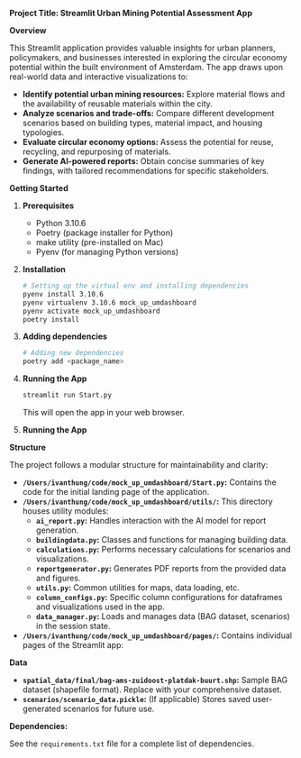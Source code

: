 **Project Title: Streamlit Urban Mining Potential Assessment App**

**Overview**

This Streamlit application provides valuable insights for urban planners, policymakers, and businesses interested in exploring the circular economy potential within the built environment of Amsterdam. The app draws upon real-world data and interactive visualizations to:

* **Identify potential urban mining resources:** Explore material flows and the availability of reusable materials within the city.
* **Analyze scenarios and trade-offs:** Compare different development scenarios based on building types, material impact, and housing typologies.
* **Evaluate circular economy options:** Assess the potential for reuse, recycling, and repurposing of materials.
* **Generate AI-powered reports:** Obtain concise summaries of key findings, with tailored recommendations for specific stakeholders.

**Getting Started**

1. **Prerequisites**
   * Python 3.10.6
   * Poetry (package installer for Python)
   * make utility (pre-installed on Mac)
   * Pyenv (for managing Python versions)

2. **Installation**

   ```bash
   # Setting up the virtual env and installing dependencies
   pyenv install 3.10.6
   pyenv virtualenv 3.10.6 mock_up_umdashboard
   pyenv activate mock_up_umdashboard
   poetry install
   
   ```

3. **Adding dependencies**

   ```bash
   # Adding new dependencies
   poetry add <package_name>
   ```

3. **Running the App**

   ```bash
   streamlit run Start.py
   ```

   This will open the app in your web browser.

4. **Running the App**


**Structure**

The project follows a modular structure for maintainability and clarity:

* **`/Users/ivanthung/code/mock_up_umdashboard/Start.py`:** Contains the code for the initial landing page of the application.
* **`/Users/ivanthung/code/mock_up_umdashboard/utils/`:**  This directory houses utility modules:
    * **`ai_report.py`:** Handles interaction with the AI model for report generation.
    * **`buildingdata.py`:** Classes and functions for managing building data.
    * **`calculations.py`:**  Performs necessary calculations for scenarios and visualizations.
    * **`reportgenerator.py`:**  Generates PDF reports from the provided data and figures.
    * **`utils.py`:** Common utilities for maps, data loading, etc.
    * **`column_configs.py`:** Specific column configurations for dataframes and visualizations used in the app.
    * **`data_manager.py`:** Loads and manages data (BAG dataset, scenarios) in the session state.
* **`/Users/ivanthung/code/mock_up_umdashboard/pages/`:** Contains individual pages of the Streamlit app:

**Data**

* **`spatial_data/final/bag-ams-zuidoost-platdak-buurt.shp`:** Sample BAG dataset (shapefile format). Replace with your comprehensive dataset.
* **`scenarios/scenario_data.pickle`:** (If applicable) Stores saved user-generated scenarios for future use.

**Dependencies:**

See the `requirements.txt` file for a complete list of dependencies.

